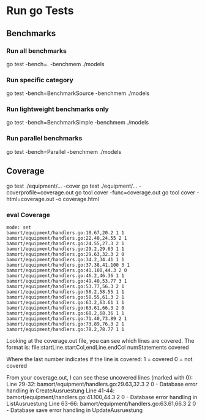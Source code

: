 # Run go Tests

## Benchmarks

### Run all benchmarks
go test -bench=. -benchmem ./models

### Run specific category
go test -bench=BenchmarkSource -benchmem ./models

### Run lightweight benchmarks only
go test -bench=BenchmarkSimple -benchmem ./models

### Run parallel benchmarks
go test -bench=Parallel -benchmem ./models

## Coverage

go test ./equipment/... -cover
go test ./equipment/... -coverprofile=coverage.out
go tool cover -func=coverage.out
go tool cover -html=coverage.out -o coverage.html
### eval Coverage
    mode: set
    bamort/equipment/handlers.go:18.67,20.2 1 1
    bamort/equipment/handlers.go:22.40,24.55 2 1
    bamort/equipment/handlers.go:24.55,27.3 2 1
    bamort/equipment/handlers.go:29.2,29.63 1 1
    bamort/equipment/handlers.go:29.63,32.3 2 0
    bamort/equipment/handlers.go:34.2,34.41 1 1
    bamort/equipment/handlers.go:37.38,41.100 3 1
    bamort/equipment/handlers.go:41.100,44.3 2 0
    bamort/equipment/handlers.go:46.2,46.36 1 1
    bamort/equipment/handlers.go:49.40,53.77 3 1
    bamort/equipment/handlers.go:53.77,56.3 2 1
    bamort/equipment/handlers.go:58.2,58.55 1 1
    bamort/equipment/handlers.go:58.55,61.3 2 1
    bamort/equipment/handlers.go:63.2,63.61 1 1
    bamort/equipment/handlers.go:63.61,66.3 2 0
    bamort/equipment/handlers.go:68.2,68.36 1 1
    bamort/equipment/handlers.go:71.40,73.89 2 1
    bamort/equipment/handlers.go:73.89,76.3 2 1
    bamort/equipment/handlers.go:78.2,78.77 1 1

Looking at the coverage.out file, you can see which lines are covered. The format is:
file:startLine.startCol,endLine.endCol numStatements covered

Where the last number indicates if the line is covered:
1 = covered
0 = not covered

From your coverage.out, I can see these uncovered lines (marked with 0):
Line 29-32: bamort/equipment/handlers.go:29.63,32.3 2 0 - Database error handling in CreateAusruestung
Line 41-44: bamort/equipment/handlers.go:41.100,44.3 2 0 - Database error handling in ListAusruestung
Line 63-66: bamort/equipment/handlers.go:63.61,66.3 2 0 - Database save error handling in UpdateAusruestung 